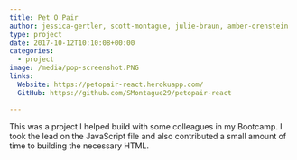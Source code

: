 ```yaml
---
title: Pet O Pair
author: jessica-gertler, scott-montague, julie-braun, amber-orenstein
type: project
date: 2017-10-12T10:10:08+00:00
categories:
  - project
image: /media/pop-screenshot.PNG
links:
  Website: https://petopair-react.herokuapp.com/
  GitHub: https://github.com/SMontague29/petopair-react

---
```

This was a project I helped build with some colleagues in my Bootcamp. I took the lead on the JavaScript file and also contributed a small amount of time to building the necessary HTML.
